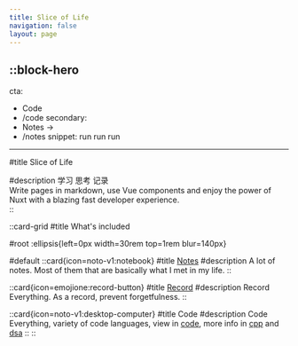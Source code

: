```yaml
---
title: Slice of Life
navigation: false
layout: page
---
```


::block-hero
---
cta:
  - Code
  - /code
secondary:
  - Notes →
  - /notes
snippet: run run run 
---

#title
Slice of Life

#description
学习 思考 记录<br>
Write pages in markdown, use Vue components and enjoy the power of Nuxt with a blazing fast developer experience.  
::

::card-grid
#title
What's included

#root
:ellipsis{left=0px width=30rem top=1rem blur=140px}

#default
  ::card{icon=noto-v1:notebook}
  #title
  [Notes](./notes)
  #description
  A lot of notes. Most of them that are basically what I met in my life.
  ::

  ::card{icon=emojione:record-button}
  #title
  [Record](./record)
  #description
  Record Everything. As a record, prevent forgetfulness.
  ::

  ::card{icon=noto-v1:desktop-computer}
  #title
  Code
  #description
  Code Everything, variety of code languages, view in [code](./code), more info in [cpp](./cpp) and [dsa](./algorithm)
  ::
::
